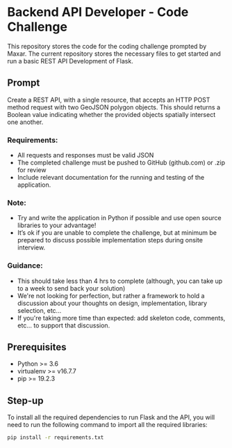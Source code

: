# Backend API Developer - Code Challenge

This repository stores the code for the coding challenge prompted by Maxar. The current repository stores the necessary files to get started and run a basic REST API Development of Flask. 

## Prompt

Create a REST API, with a single resource, that accepts an HTTP POST method request with two GeoJSON polygon objects.
This should returns a Boolean value indicating whether the provided objects spatially intersect one another.

### Requirements:
- All requests and responses must be valid JSON
- The completed challenge must be pushed to GitHub (github.com) or .zip for review
- Include relevant documentation for the running and testing of the application.

### Note:
- Try and write the application in Python if possible and use open source libraries to your advantage!
- It’s ok if you are unable to complete the challenge, but at minimum be prepared to discuss possible implementation steps during onsite interview.

### Guidance:
- This should take less than 4 hrs to complete (although, you can take up to a week to send back your solution)
- We're not looking for perfection, but rather a framework to hold a discussion about your thoughts on design, implementation, library selection, etc...
- If you're taking more time than expected: add skeleton code, comments, etc... to support that discussion.

## Prerequisites
- Python >= 3.6
- virtualenv >= v16.7.7
- pip >= 19.2.3

## Step-up

To install all the required dependencies to run Flask and the API, you will need to run the following command to import all the required libraries:

 ```sh
pip install -r requirements.txt
 ```
